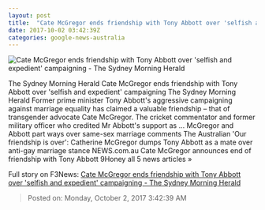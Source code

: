 ```yaml
---
layout: post
title:  "Cate McGregor ends friendship with Tony Abbott over 'selfish and expedient' campaigning - The Sydney Morning Herald"
date: 2017-10-02 03:42:39Z
categories: google-news-australia
---
```


![Cate McGregor ends friendship with Tony Abbott over 'selfish and expedient' campaigning - The Sydney Morning Herald](http://www.smh.com.au/content/dam/images/1/m/g/y/g/n/image.related.articleLeadwide.620x349.gysmqk.png/1506930670562.jpg)

The Sydney Morning Herald Cate McGregor ends friendship with Tony Abbott over 'selfish and expedient' campaigning The Sydney Morning Herald Former prime minister Tony Abbott's aggressive campaigning against marriage equality has claimed a valuable friendship – that of transgender advocate Cate McGregor. The cricket commentator and former military officer who credited Mr Abbott's support as ... McGregor and Abbott part ways over same-sex marriage comments The Australian 'Our friendship is over': Catherine McGregor dumps Tony Abbott as a mate over anti-gay marriage stance NEWS.com.au Cate McGregor announces end of friendship with Tony Abbott 9Honey all 5 news articles »


Full story on F3News: [Cate McGregor ends friendship with Tony Abbott over 'selfish and expedient' campaigning - The Sydney Morning Herald](http://www.f3nws.com/n/cxPzuG)

> Posted on: Monday, October 2, 2017 3:42:39 AM

